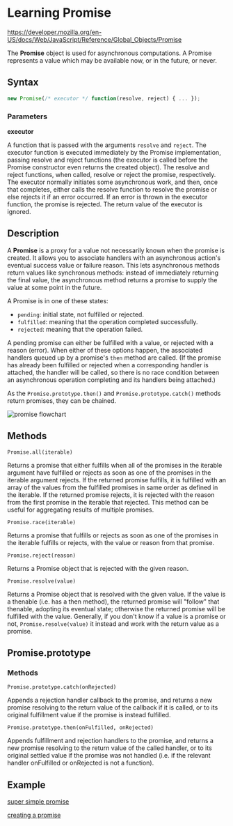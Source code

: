 # Learning Promise

https://developer.mozilla.org/en-US/docs/Web/JavaScript/Reference/Global_Objects/Promise

The **Promise** object is used for asynchronous computations. A Promise represents a value which may be available now, or in the future, or never.

## Syntax

```javascript
new Promise(/* executor */ function(resolve, reject) { ... });
```

### Parameters

**executor**

A function that is passed with the arguments `resolve` and `reject`. The executor function is executed immediately by the Promise implementation, passing resolve and reject functions (the executor is called before the Promise constructor even returns the created object). The resolve and reject functions, when called, resolve or reject the promise, respectively. The executor normally initiates some asynchronous work, and then, once that completes, either calls the resolve function to resolve the promise or else rejects it if an error occurred.
If an error is thrown in the executor function, the promise is rejected. The return value of the executor is ignored.

## Description

A **Promise** is a proxy for a value not necessarily known when the promise is created. It allows you to associate handlers with an asynchronous action's eventual success value or failure reason. This lets asynchronous methods return values like synchronous methods: instead of immediately returning the final value, the asynchronous method returns a promise to supply the value at some point in the future.

A Promise is in one of these states:

* `pending`: initial state, not fulfilled or rejected.
* `fulfilled`: meaning that the operation completed successfully.
* `rejected`: meaning that the operation failed.

A pending promise can either be fulfilled with a value, or rejected with a reason (error). When either of these options happen, the associated handlers queued up by a promise's `then` method are called. (If the promise has already been fulfilled or rejected when a corresponding handler is attached, the handler will be called, so there is no race condition between an asynchronous operation completing and its handlers being attached.)

As the `Promise.prototype.then()` and `Promise.prototype.catch()` methods return promises, they can be chained.

![promise flowchart](https://mdn.mozillademos.org/files/8633/promises.png)

## Methods

`Promise.all(iterable)`

Returns a promise that either fulfills when all of the promises in the iterable argument have fulfilled or rejects as soon as one of the promises in the iterable argument rejects. If the returned promise fulfills, it is fulfilled with an array of the values from the fulfilled promises in same order as defined in the iterable. If the returned promise rejects, it is rejected with the reason from the first promise in the iterable that rejected. This method can be useful for aggregating results of multiple promises.

`Promise.race(iterable)`

Returns a promise that fulfills or rejects as soon as one of the promises in the iterable fulfills or rejects, with the value or reason from that promise.

`Promise.reject(reason)`

Returns a Promise object that is rejected with the given reason.

`Promise.resolve(value)`

Returns a Promise object that is resolved with the given value. If the value is a thenable (i.e. has a then method), the returned promise will "follow" that thenable, adopting its eventual state; otherwise the returned promise will be fulfilled with the value. Generally, if you don't know if a value is a promise or not, `Promise.resolve(value)` it instead and work with the return value as a promise.

## Promise.prototype

### Methods

`Promise.prototype.catch(onRejected)`

Appends a rejection handler callback to the promise, and returns a new promise resolving to the return value of the callback if it is called, or to its original fulfillment value if the promise is instead fulfilled.

`Promise.prototype.then(onFulfilled, onRejected)`

Appends fulfillment and rejection handlers to the promise, and returns a new promise resolving to the return value of the called handler, or to its original settled value if the promise was not handled (i.e. if the relevant handler onFulfilled or onRejected is not a function).

## Example

[super simple promise](./super-simple-promise.js)

[creating a promise](creating-a-promise.html)